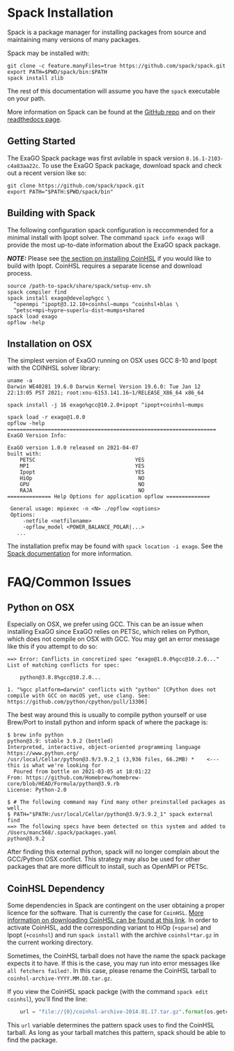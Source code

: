 # Spack Installation

Spack is a package manager for installing packages from source and maintaining many versions of many packages.

Spack may be installed with:
```console
git clone -c feature.manyFiles=true https://github.com/spack/spack.git
export PATH=$PWD/spack/bin:$PATH
spack install zlib
```

The rest of this documentation will assume you have the `spack` executable on your path.

More information on Spack can be found at the [GitHub repo](https://github.com/spack/spack) and on their [readthedocs page](https://spack.readthedocs.io/en/latest/).

## Getting Started

The ExaGO Spack package was first avilable in spack version `0.16.1-2103-c4a83aa22c`.
To use the ExaGO Spack package, download spack and check out a recent version like so:

```console
git clone https://github.com/spack/spack.git
export PATH="$PATH:$PWD/spack/bin"
```

## Building with Spack

The following configuration spack configuration is reccommended for a minimal install with Ipopt solver.
The command `spack info exago` will provide the most up-to-date information about the ExaGO spack package.

***NOTE:*** Please see [the section on installing CoinHSL](#coinhsl-dependency) if you would like to build with Ipopt.
CoinHSL requires a separate license and download process.

```console
source /path-to-spack/share/spack/setup-env.sh
spack compiler find
spack install exago@develop%gcc \
  ^openmpi ^ipopt@3.12.10+coinhsl~mumps ^coinhsl+blas \
  ^petsc+mpi~hypre~superlu-dist~mumps+shared
spack load exago
opflow -help
```

## Installation on OSX

The simplest version of ExaGO running on OSX uses GCC 8-10 and Ipopt with the COINHSL solver library:

```console
uname -a
Darwin WE40281 19.6.0 Darwin Kernel Version 19.6.0: Tue Jan 12 22:13:05 PST 2021; root:xnu-6153.141.16~1/RELEASE_X86_64 x86_64

spack install -j 16 exago%gcc@10.2.0+ipopt ^ipopt+coinhsl~mumps

spack load -r exago@1.0.0
opflow -help
===================================================================
ExaGO Version Info:

ExaGO version 1.0.0 released on 2021-04-07
built with:
	PETSC                                YES
	MPI                                  YES
	Ipopt                                YES
	HiOp                                  NO
	GPU                                   NO
	RAJA                                  NO
============== Help Options for application opflow ==============

 General usage: mpiexec -n <N> ./opflow <options>
 Options:
	 -netfile <netfilename>
	 -opflow_model <POWER_BALANCE_POLAR|...>
   ...
```

The installation prefix may be found with `spack location -i exago`.
See the [Spack documentation](https://spack.readthedocs.io/) for more information.

# FAQ/Common Issues

## Python on OSX

Especially on OSX, we prefer using GCC. This can be an issue when installing ExaGO since ExaGO relies on PETSc, which relies on Python, which does not compile on OSX with GCC.
You may get an error message like this if you attempt to do so:

```shell
==> Error: Conflicts in concretized spec "exago@1.0.0%gcc@10.2.0..."
List of matching conflicts for spec:

    python@3.8.8%gcc@10.2.0...

1. "%gcc platform=darwin" conflicts with "python" [CPython does not compile with GCC on macOS yet, use clang. See: https://github.com/python/cpython/pull/13306]
```

The best way around this is usually to compile python yourself or use Brew/Port to install python and inform spack of where the package is:

```shell
$ brew info python
python@3.9: stable 3.9.2 (bottled)
Interpreted, interactive, object-oriented programming language
https://www.python.org/
/usr/local/Cellar/python@3.9/3.9.2_1 (3,936 files, 66.2MB) *    <--- this is what we're looking for
  Poured from bottle on 2021-03-05 at 18:01:22
From: https://github.com/Homebrew/homebrew-core/blob/HEAD/Formula/python@3.9.rb
License: Python-2.0

$ # The following command may find many other preinstalled packages as well.
$ PATH="$PATH:/usr/local/Cellar/python@3.9/3.9.2_1" spack external find
==> The following specs have been detected on this system and added to /Users/manc568/.spack/packages.yaml
python@3.9.2
```

After finding this external python, spack will no longer complain about the GCC/Python OSX conflict.
This strategy may also be used for other packages that are more difficult to install, such as OpenMPI or PETSc.

## CoinHSL Dependency

Some dependencies in Spack are contingent on the user obtaining a proper licence for the software. 
That is currently the case for `CoinHSL`.
[More information on downloading CoinHSL can be found at this link](https://www.hsl.rl.ac.uk/ipopt/).
In order to activate CoinHSL, add the corresponding variant to HiOp (`+sparse`) and
Ipopt (`+coinhsl`) and run `spack install` with the archive `coinhsl*tar.gz` in
the current working directory.

Sometimes, the CoinHSL tarball does not have the name the spack package expects it to have.
If this is the case, you may run into error messages like `all fetchers failed!`.
In this case, please rename the CoinHSL tarball to `coinhsl-archive-YYYY.MM.DD.tar.gz`.

If you view the CoinHSL spack packge (with the command `spack edit coinhsl`), you'll find the line:
```python
    url = "file://{0}/coinhsl-archive-2014.01.17.tar.gz".format(os.getcwd())
```

This `url` variable determines the pattern spack uses to find the CoinHSL tarball.
As long as your tarball matches this pattern, spack should be able to find the package.
